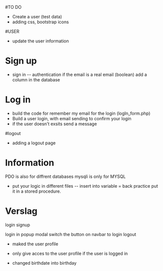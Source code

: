 #TO DO

- Create a user (test data)
- adding css, bootstrap icons

#USER
- update the user information 

# Sign up
- sign in -- authentication if the email is a real email (boolean) add a column in the database 

# Log in
- build the code for remember my email for the login (logIn_form.php)
- Build a user login, with email sending to confirm your login
- if the user doesn't exsits send a message

#logout
- adding a logout page


# Information
PDO is also for diffrent databases
mysqli is only for MYSQL 


- put your logic in different files 
-- insert into variable = back practice put it in a stored procedure. 

# Verslag
login
signup

login in popup modal
switch the button on navbar to login logout

- maked the user profile
- only give acces to the user profile if the user is logged in

- changed birthdate into birthday





